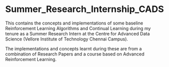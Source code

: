 # Summer_Research_Internship_CADS
This contains the concepts and implementations of some baseline Reinforcement Learning Algorithms and Continual Learning during my tenure as a Summer Research Intern at the Centre for Advanced Data Science (Vellore Institute of Technology Chennai Campus). 

The implementations and concepts learnt during these are from a combination of Research Papers and a course based on Advanced Reinforcement Learning.

